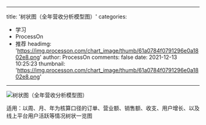 
---
title: '树状图（全年营收分析模型图）'
categories: 
 - 学习
 - ProcessOn
 - 推荐
headimg: 'https://img.processon.com/chart_image/thumb/61a0784f0791296e0a1802e8.png'
author: ProcessOn
comments: false
date: 2021-12-13 10:25:23
thumbnail: 'https://img.processon.com/chart_image/thumb/61a0784f0791296e0a1802e8.png'
---

<div>   
<img class="thumb" alt="树状图（全年营收分析模型图）" src="https://img.processon.com/chart_image/thumb/61a0784f0791296e0a1802e8.png" referrerpolicy="no-referrer">
<p>适用：以周、月、年为核算口径的订单、营业额、销售额、收支、用户增长、以及线上平台用户活跃等情况树状一览图</p>  
</div>
            